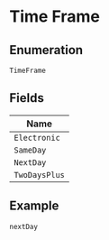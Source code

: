 
# Time Frame

## Enumeration

`TimeFrame`

## Fields

| Name |
|  --- |
| `Electronic` |
| `SameDay` |
| `NextDay` |
| `TwoDaysPlus` |

## Example

```
nextDay
```

